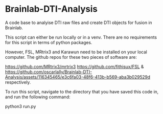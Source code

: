 # Brainlab-DTI-Analysis

A code base to analyise DTI raw files and create DTI objects for fusion in Brainlab.

 
 This script can either be run locally or in a venv.  There are no requirements for this script in terms of python packages.
 
 However, FSL, MRtrix3 and Karawun need to be installed on your local computer.  The github repos for these two pieces of software are:

https://github.com/MRtrix3/mrtrix3
https://github.com/fithisux/FSL
&
https://github.com/oscarlally/Brainlab-DTI-Analysis/assets/116345465/e3c6fa03-48f6-413b-b569-aba3b029529d
respectively.

To run this script, navigate to the directory that you have saved this code in, and run the following command:

python3 run.py
